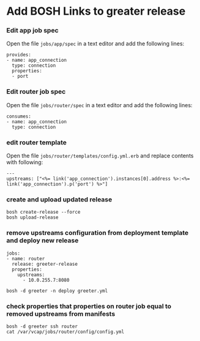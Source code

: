 # Add BOSH Links to greater release


### Edit app job spec

Open the file `jobs/app/spec` in a text editor and add the following lines:
```
provides:
- name: app_connection
  type: connection
  properties:
  - port
```   

### Edit router job spec

Open the file `jobs/router/spec` in a text editor and add the following lines:
```
consumes:
- name: app_connection
  type: connection
```

### edit router template
Open the file `jobs/router/templates/config.yml.erb` and replace contents with following:

```
---
upstreams: ["<%= link('app_connection').instances[0].address %>:<%= link('app_connection').p('port') %>"]
```

### create and upload updated release
```
bosh create-release --force
bosh upload-release
```

### remove upstreams configuration from deployment template and deploy new release

```
jobs:
- name: router
  release: greeter-release
  properties:
    upstreams:
      - 10.0.255.7:8080
```

```
bosh -d greeter -n deploy greeter.yml
```

### check properties that properties on router job equal to removed upstreams from manifests

```
bosh -d greeter ssh router
cat /var/vcap/jobs/router/config/config.yml
```
